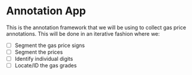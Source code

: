 # Annotation App

This is the annotation framework that we will be using to collect gas price annotations.
This will be done in an iterative fashion where we:

- [ ] Segment the gas price signs
- [ ] Segment the prices
- [ ] Identify individual digits
- [ ] Locate/ID the gas grades
